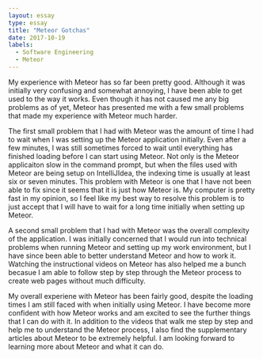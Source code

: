 ```yaml
---
layout: essay
type: essay
title: "Meteor Gotchas"
date: 2017-10-19
labels:
  - Software Engineering
  - Meteor
---
```


My experience with Meteor has so far been pretty good. Although it was initially very confusing and somewhat annoying, I have been able to get used to the way it works. Even though it has not caused me any big problems as of yet, Meteor has presented me with a few small problems that made my experience with Meteor much harder.

The first small problem that I had with Meteor was the amount of time I had to wait when I was setting up the Meteor application initially. Even after a few minutes, I was still sometimes forced to wait until everything has finished loading before I can start using Meteor. Not only is the Meteor applicaiton slow in the command prompt, but when the files used with Meteor are being setup on IntelliJIdea, the indexing time is usually at least six or seven minutes. This problem with Meteor is one that I have not been able to fix since it seems that it is just how Meteor is. My computer is pretty fast in my opinion, so I feel like my best way to resolve this problem is to just accept that I will have to wait for a long time initially when setting up Meteor. 

A second small problem that I had with Meteor was the overall complexity of the application. I was initially concerned that I would run into technical problems when running Meteor and setting up my work environment, but I have since been able to better understand Meteor and how to work it. Watching the instructional videos on Meteor has also helped me a bunch becasue I am able to follow step by step through the Meteor process to create web pages without much difficulty. 

My overall experiene with Meteor has been fairly good, despite the loading times I am still faced with when initially using Meteor. I have become more confident with how Meteor works and am excited to see the further things that I can do with it. In addition to the videos that walk me step by step and help me to understand the Meteor process, I also find the supplementary articles about Meteor to be extremely helpful. I am looking forward to learning more about Meteor and what it can do. 
